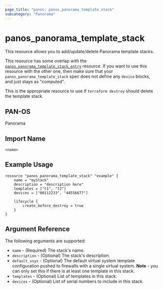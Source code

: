 ```yaml
---
page_title: "panos: panos_panorama_template_stack"
subcategory: "Panorama"
---
```


# panos_panorama_template_stack

This resource allows you to add/update/delete Panorama template stacks.

This resource has some overlap with the
[`panos_panorama_template_stack_entry`](panorama_template_stack_entry.html)
resource.  If you want to use this resource with the other one, then make
sure that your `panos_panorama_template_stack` spec does not define any
`device` blocks, and just stays as "computed".

This is the appropriate resource to use if `terraform destroy` should delete
the template stack.


## PAN-OS

Panorama


## Import Name

```shell
<name>
```


## Example Usage

```hcl
resource "panos_panorama_template_stack" "example" {
    name = "myStack"
    description = "description here"
    templates = ["t1", "t2"]
    devices = ["00112233", "44556677"]

    lifecycle {
        create_before_destroy = true
    }
}
```

## Argument Reference

The following arguments are supported:

* `name` - (Required) The stack's name.
* `description` - (Optional) The stack's description.
* `default_vsys` - (Optional) The default virtual system template configuration
  pushed to firewalls with a single virtual system.  **Note** - you can only
  set this if there is at least one template in this stack.
* `templates` - (Optional) List of templates in this stack.
* `devices` - (Optional) List of serial numbers to include in this stack.
